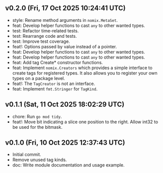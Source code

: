 ## v0.2.0 (Fri, 17 Oct 2025 10:24:41 UTC)
- style: Rename method arguments in `nomix.MetaSet`.
- feat: Develop helper functions to cast `any` to other wanted types.
- test: Refactor time-related tests.
- test: Rearrange code and tests.
- test: Improve test coverage.
- feat!: Options passed by value instead of a pointer.
- feat: Develop helper functions to cast `any` to other wanted types.
- feat: Develop helper functions to cast `any` to other wanted types.
- feat: Add tag Create* constructor functions.
- feat: Implement `nomix.Creators` which provides a simple interface to create tags for registered types. It also allows you to register your own types on a package level.
- feat!: The `TagCreator` is not an interface.
- feat: Implement `fmt.Stringer` for `TagKind`.

## v0.1.1 (Sat, 11 Oct 2025 18:02:29 UTC)
- chore: Run `go mod tidy`.
- feat!: Move bit indicating a slice one position to the right. Allow int32 to be used for the bitmask.

## v0.1.0 (Fri, 10 Oct 2025 12:37:43 UTC)
- Initial commit.
- Remove unused tag kinds.
- doc: Write module documentation and usage example.

